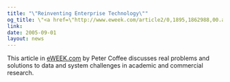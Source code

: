 ```yaml
---
title: "\"Reinventing Enterprise Technology\""
og_title: \"<a href=\"http://www.eweek.com/article2/0,1895,1862988,00.asp\"> Reinventing Enterprise Technology</a>\"
link: 
date: 2005-09-01
layout: news
---
```


This article in <a href="http://www.eweek.com/" data-proofer-ignore>eWEEK.com</a>       by Peter Coffee       discusses real problems and solutions to data and system challenges in academic and        commercial research.  
